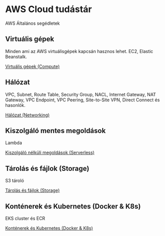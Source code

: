 # AWS Cloud tudástár
AWS Általános segédletek

## Virtuális gépek

Minden ami az AWS virtuálisgépek kapcsán hasznos lehet. EC2, Elastic Beanstalk.

[Virtuális gépek (Compute)](./ec2.md)


## Hálózat

VPC, Subnet, Route Table, Security Group, NACL, Internet Gateway, NAT Gateway, VPC Endpoint, VPC Peering, Site-to-Site VPN, Direct Connect és hasonlók.

[Hálózat (Networking)](./network.md)


## Kiszolgáló mentes megoldások

Lambda

[Kiszolgáló nélküli megoldások (Serverless)](./serverless.md)

## Tárolás és fájlok (Storage)

S3 tároló

[Tárolás és fájlok (Storage)](./storage.md)

## Konténerek és Kubernetes (Docker & K8s)

EKS cluster és ECR

[Konténerek és Kubernetes (Docker & K8s)](./containers.md)